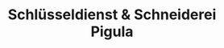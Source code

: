 ---
title: "Schlüsseldienst & Schneiderei Pigula"
url: /elsdorf/schluesseldienst-und-schneiderei-pigula/
shop: Schlüsseldienst
---